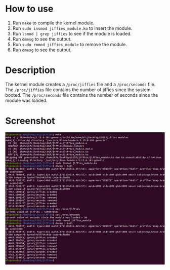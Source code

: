 # How to use
1. Run `make` to compile the kernel module.
2. Run `sudo insmod jiffies_module.ko` to insert the module.
3. Run `lsmod | grep jiffies` to see if the module is loaded.
4. Run `dmesg` to see the output.
5. Run `sudo rmmod jiffies_module` to remove the module.
6. Run `dmesg` to see the output.

# Description
The kernel module creates a `/proc/jiffies` file and a `/proc/seconds` file. The `/proc/jiffies` file contains the number of jiffies since the system booted. The `/proc/seconds` file contains the number of seconds since the module was loaded.

# Screenshot
![Screenshot](screenshot.png)